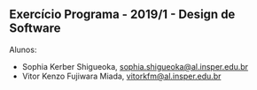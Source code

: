 Exercício Programa - 2019/1 - Design de Software
------------------------------------------------

Alunos: 
- Sophia Kerber Shigueoka, sophia.shigueoka@al.insper.edu.br
- Vitor Kenzo Fujiwara Miada, vitorkfm@al.insper.edu.br
